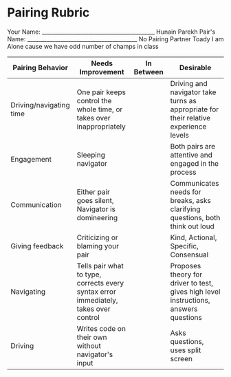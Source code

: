 # Pairing Rubric

Your Name: _________________________________________
Hunain Parekh
Pair's Name: ________________________________________
No Pairing Partner Toady I am Alone cause we have odd number of champs in class
  
| Pairing Behavior | Needs Improvement | In Between | Desirable |
| --- | --- | --- | --- | 
| Driving/navigating time | One pair keeps control the whole time, or takes over inappropriately | | Driving and navigator take turns as appropriate for their relative experience levels |
| Engagement | Sleeping navigator | | Both pairs are attentive and engaged in the process |
| Communication | Either pair goes silent, Navigator is domineering | | Communicates needs for breaks, asks clarifying questions, both think out loud |
| Giving feedback | Criticizing or blaming your pair | | Kind, Actional, Specific, Consensual |
| Navigating | Tells pair what to type, corrects every syntax error immediately, takes over control | | Proposes theory for driver to test, gives high level instructions, answers questions |
| Driving | Writes code on their own without navigator's input | | Asks questions, uses split screen |
